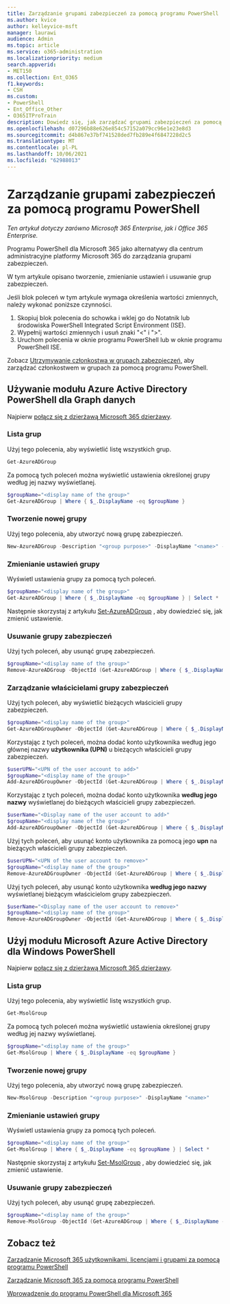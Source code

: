 ```yaml
---
title: Zarządzanie grupami zabezpieczeń za pomocą programu PowerShell
ms.author: kvice
author: kelleyvice-msft
manager: laurawi
audience: Admin
ms.topic: article
ms.service: o365-administration
ms.localizationpriority: medium
search.appverid:
- MET150
ms.collection: Ent_O365
f1.keywords:
- CSH
ms.custom:
- PowerShell
- Ent_Office_Other
- O365ITProTrain
description: Dowiedz się, jak zarządzać grupami zabezpieczeń za pomocą programu PowerShell.
ms.openlocfilehash: d07296b88e626e854c57152a079cc96e1e23e8d3
ms.sourcegitcommit: d4b867e37bf741528ded7fb289e4f6847228d2c5
ms.translationtype: MT
ms.contentlocale: pl-PL
ms.lasthandoff: 10/06/2021
ms.locfileid: "62988013"
---
```

# <a name="manage-security-groups-with-powershell"></a>Zarządzanie grupami zabezpieczeń za pomocą programu PowerShell

*Ten artykuł dotyczy zarówno Microsoft 365 Enterprise, jak i Office 365 Enterprise.*

Programu PowerShell dla Microsoft 365 jako alternatywy dla centrum administracyjne platformy Microsoft 365 do zarządzania grupami zabezpieczeń. 

W tym artykule opisano tworzenie, zmienianie ustawień i usuwanie grup zabezpieczeń. 

Jeśli blok poleceń w tym artykule wymaga określenia wartości zmiennych, należy wykonać poniższe czynności.

1. Skopiuj blok polecenia do schowka i wklej go do Notatnik lub środowiska PowerShell Integrated Script Environment (ISE).
2. Wypełnij wartości zmiennych i usuń znaki "<" i ">".
3. Uruchom polecenia w oknie programu PowerShell lub w oknie programu PowerShell ISE.

Zobacz [Utrzymywanie członkostwa w grupach zabezpieczeń,](maintain-group-membership-with-microsoft-365-powershell.md) aby zarządzać członkostwem w grupach za pomocą programu PowerShell.

## <a name="use-the-azure-active-directory-powershell-for-graph-module"></a>Używanie modułu Azure Active Directory PowerShell dla Graph danych

Najpierw [połącz się z dzierżawą Microsoft 365 dzierżawy](connect-to-microsoft-365-powershell.md#connect-with-the-azure-active-directory-powershell-for-graph-module).

### <a name="list-your-groups"></a>Lista grup

Użyj tego polecenia, aby wyświetlić listę wszystkich grup.

```powershell
Get-AzureADGroup
```
Za pomocą tych poleceń można wyświetlić ustawienia określonej grupy według jej nazwy wyświetlanej.

```powershell
$groupName="<display name of the group>"
Get-AzureADGroup | Where { $_.DisplayName -eq $groupName }
```

### <a name="create-a-new-group"></a>Tworzenie nowej grupy

Użyj tego polecenia, aby utworzyć nową grupę zabezpieczeń.

```powershell
New-AzureADGroup -Description "<group purpose>" -DisplayName "<name>" -MailEnabled $false -SecurityEnabled $true -MailNickName "<email name>"
```

### <a name="change-the-settings-on-a-group"></a>Zmienianie ustawień grupy

Wyświetl ustawienia grupy za pomocą tych poleceń.

```powershell
$groupName="<display name of the group>"
Get-AzureADGroup | Where { $_.DisplayName -eq $groupName } | Select *
```

Następnie skorzystaj z artykułu [Set-AzureADGroup](/powershell/module/azuread/set-azureadgroup) , aby dowiedzieć się, jak zmienić ustawienie.

### <a name="remove-a-security-group"></a>Usuwanie grupy zabezpieczeń

Użyj tych poleceń, aby usunąć grupę zabezpieczeń.

```powershell
$groupName="<display name of the group>"
Remove-AzureADGroup -ObjectId (Get-AzureADGroup | Where { $_.DisplayName -eq $groupName }).ObjectId
```

### <a name="manage-the-owners-of-a-security-group"></a>Zarządzanie właścicielami grupy zabezpieczeń

Użyj tych poleceń, aby wyświetlić bieżących właścicieli grupy zabezpieczeń.

```powershell
$groupName="<display name of the group>"
Get-AzureADGroupOwner -ObjectId (Get-AzureADGroup | Where { $_.DisplayName -eq $groupName }).ObjectId
```
Korzystając z tych poleceń, można dodać konto użytkownika według jego głównej nazwy **użytkownika (UPN)** u bieżących właścicieli grupy zabezpieczeń.

```powershell
$userUPN="<UPN of the user account to add>"
$groupName="<display name of the group>"
Add-AzureADGroupOwner -ObjectId (Get-AzureADGroup | Where { $_.DisplayName -eq $groupName }).ObjectId -RefObjectId (Get-AzureADUser | Where { $_.UserPrincipalName -eq $userUPN }).ObjectId
```
Korzystając z tych poleceń, można dodać konto użytkownika **według jego nazwy** wyświetlanej do bieżących właścicieli grupy zabezpieczeń.

```powershell
$userName="<Display name of the user account to add>"
$groupName="<display name of the group>"
Add-AzureADGroupOwner -ObjectId (Get-AzureADGroup | Where { $_.DisplayName -eq $groupName }).ObjectId -RefObjectId (Get-AzureADUser | Where { $_.DisplayName -eq $userName }).ObjectId
```
Użyj tych poleceń, aby usunąć konto użytkownika za pomocą jego **upn** na bieżących właścicieli grupy zabezpieczeń.

```powershell
$userUPN="<UPN of the user account to remove>"
$groupName="<display name of the group>"
Remove-AzureADGroupOwner -ObjectId (Get-AzureADGroup | Where { $_.DisplayName -eq $groupName }).ObjectId -OwnerId (Get-AzureADUser | Where { $_.UserPrincipalName -eq $userUPN }).ObjectId
```

Użyj tych poleceń, aby usunąć konto użytkownika **według jego nazwy** wyświetlanej bieżącym właścicielom grupy zabezpieczeń.

```powershell
$userName="<Display name of the user account to remove>"
$groupName="<display name of the group>"
Remove-AzureADGroupOwner -ObjectId (Get-AzureADGroup | Where { $_.DisplayName -eq $groupName }).ObjectId -OwnerId (Get-AzureADUser | Where { $_.DisplayName -eq $userName }).ObjectId
```

## <a name="use-the-microsoft-azure-active-directory-module-for-windows-powershell"></a>Użyj modułu Microsoft Azure Active Directory dla Windows PowerShell

Najpierw [połącz się z dzierżawą Microsoft 365 dzierżawy](connect-to-microsoft-365-powershell.md#connect-with-the-microsoft-azure-active-directory-module-for-windows-powershell).

### <a name="list-your-groups"></a>Lista grup

Użyj tego polecenia, aby wyświetlić listę wszystkich grup.

```powershell
Get-MsolGroup
```
Za pomocą tych poleceń można wyświetlić ustawienia określonej grupy według jej nazwy wyświetlanej.

```powershell
$groupName="<display name of the group>"
Get-MsolGroup | Where { $_.DisplayName -eq $groupName }
```

### <a name="create-a-new-group"></a>Tworzenie nowej grupy

Użyj tego polecenia, aby utworzyć nową grupę zabezpieczeń.

```powershell
New-MsolGroup -Description "<group purpose>" -DisplayName "<name>"
```

### <a name="change-the-settings-on-a-group"></a>Zmienianie ustawień grupy

Wyświetl ustawienia grupy za pomocą tych poleceń.

```powershell
$groupName="<display name of the group>"
Get-MsolGroup | Where { $_.DisplayName -eq $groupName } | Select *
```

Następnie skorzystaj z artykułu [Set-MsolGroup](/powershell/module/msonline/set-msolgroup) , aby dowiedzieć się, jak zmienić ustawienie.

### <a name="remove-a-security-group"></a>Usuwanie grupy zabezpieczeń

Użyj tych poleceń, aby usunąć grupę zabezpieczeń.

```powershell
$groupName="<display name of the group>"
Remove-MsolGroup -ObjectId (Get-AzureADGroup | Where { $_.DisplayName -eq $groupName }).ObjectId
```

## <a name="see-also"></a>Zobacz też

[Zarządzanie Microsoft 365 użytkownikami, licencjami i grupami za pomocą programu PowerShell](manage-user-accounts-and-licenses-with-microsoft-365-powershell.md)
  
[Zarządzanie Microsoft 365 za pomocą programu PowerShell](manage-microsoft-365-with-microsoft-365-powershell.md)
  
[Wprowadzenie do programu PowerShell dla Microsoft 365](getting-started-with-microsoft-365-powershell.md)